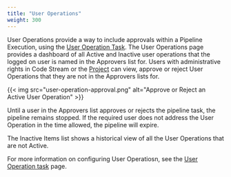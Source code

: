 ```yaml
---
title: "User Operations"
weight: 300
---
```


User Operations provide a way to include approvals within a Pipeline Execution, using the [User Operation Task](/Pipelines/Tasks/User-Operation). The User Operations page provides a dashboard of all Active and Inactive user operations that the logged on user is named in the Approvers list for. Users with administrative rights in Code Stream or the [Project](/Configure/Projects) can view, approve or reject User Operations that they are not in the Approvers lists for.

{{< img src="user-operation-approval.png" alt="Approve or Reject an Active User Operation" >}}

Until a user in the Approvers list approves or rejects the pipeline task, the pipeline remains stopped. If the required user does not address the User Operation in the time allowed, the pipeline will expire.

The Inactive Items list shows a historical view of all the User Operations that are not Active.

For more information on configuring User Operatiosn, see the [User Operation task](/Pipelines/Tasks/User-Operation) page.